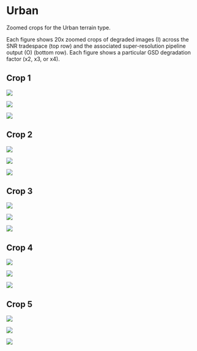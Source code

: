# Urban

Zoomed crops for the Urban terrain type.

Each figure shows 20x zoomed crops of degraded images (I) across the SNR tradespace (top row) and the associated super-resolution pipeline output (O) (bottom row). Each figure shows a particular GSD degradation factor (x2, x3, or x4).

## Crop 1

![](images/urban_cropid1_gsd2_grd0_zoomedcrop.jpg)

![](images/urban_cropid1_gsd3_grd0_zoomedcrop.jpg)

![](images/urban_cropid1_gsd4_grd0_zoomedcrop.jpg)

## Crop 2

![](images/urban_cropid2_gsd2_grd0_zoomedcrop.jpg)

![](images/urban_cropid2_gsd3_grd0_zoomedcrop.jpg)

![](images/urban_cropid2_gsd4_grd0_zoomedcrop.jpg)

## Crop 3

![](images/urban_cropid3_gsd2_grd0_zoomedcrop.jpg)

![](images/urban_cropid3_gsd3_grd0_zoomedcrop.jpg)

![](images/urban_cropid3_gsd4_grd0_zoomedcrop.jpg)

## Crop 4

![](images/urban_cropid4_gsd2_grd0_zoomedcrop.jpg)

![](images/urban_cropid4_gsd3_grd0_zoomedcrop.jpg)

![](images/urban_cropid4_gsd4_grd0_zoomedcrop.jpg)

## Crop 5

![](images/urban_cropid5_gsd2_grd0_zoomedcrop.jpg)

![](images/urban_cropid5_gsd3_grd0_zoomedcrop.jpg)

![](images/urban_cropid5_gsd4_grd0_zoomedcrop.jpg)
